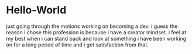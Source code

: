 # Hello-World
just going through the motions
working on becoming a dev. i guess the reason i chose this profession is because i have a creator mindset. i feel at 
my best when i can stand back and look at something i have been working on for a long period of time and i get satisfaction
from that.
